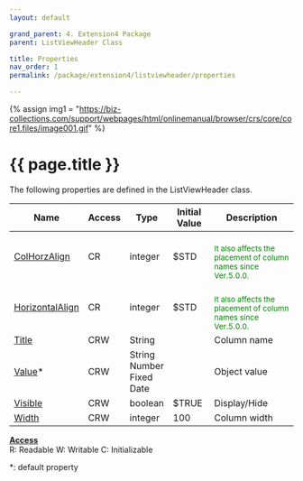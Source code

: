 ```yaml
---
layout: default

grand_parent: 4. Extension4 Package
parent: ListViewHeader Class

title: Properties
nav_order: 1
permalink: /package/extension4/listviewheader/properties

---
```

{% assign img1 = "https://biz-collections.com/support/webpages/html/onlinemanual/browser/crs/core/core1.files/image001.gif" %}


# {{ page.title }}

The following properties are defined in the ListViewHeader class.

|Name       | Access | Type   | Initial Value | Description   |
|----------	|--------|--------|---------------|---------|
|[ColHorzAlign](/package/extension4/listviewheader/properties/colhorzalign) | CR | integer | $STD |<br><small><span style="color:green">It also affects the placement of column names since Ver.5.0.0.</span></small> |
|[HorizontalAlign](/package/extension4/listviewheader/properties/horizontalign) | CR | integer | $STD | <br><small><span style="color:green">It also affects the placement of column names since Ver.5.0.0.</span></small>|
|[Title](/package/extension4/listviewheader/properties/title) | CRW | String |  | Column name|
|[Value](/package/extension4/listviewheader/properties/value)* | CRW | String<br>Number<br>Fixed<br>Date |  | Object value|
|[Visible](/package/extension4/listviewheader/properties/visible) | CRW | boolean | $TRUE |Display/Hide |
|[Width](/package/extension4/listviewheader/properties/width) | CRW | integer | 100 | Column width|

<u><b>Access</b></u><br>
R: Readable
W: Writable
C: Initializable

*: default property 
